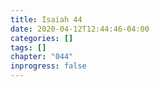 ```yaml
---
title: Isaiah 44
date: 2020-04-12T12:44:46-04:00
categories: []
tags: []
chapter: "044"
inprogress: false
---
```



